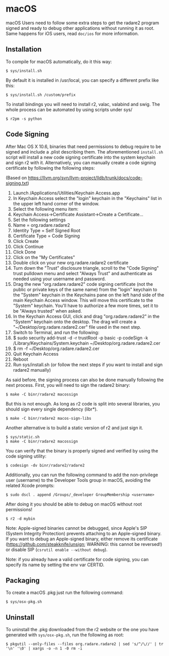macOS
===

macOS Users need to follow some extra steps to get the radare2 program signed and ready to debug other applications without running it as root. Same happens for iOS users, read `doc/ios` for more information.

Installation
------------

To compile for macOS automatically, do it this way:

	$ sys/install.sh

By default it is installed in /usr/local, you can specify a different prefix like this:

	$ sys/install.sh /custom/prefix

To install bindings you will need to install r2, valac, valabind and swig. The whole process can be automated by using scripts under sys/

	$ r2pm -s python

Code Signing
------------

After Mac OS X 10.6, binaries that need permissions to debug require to be signed and include a .plist describing them. The aforementioned `install.sh` script will install a new code signing certificate into the system keychain and sign r2 with it. Alternatively, you can manually create a code signing certificate by following the following steps:

(Based on https://llvm.org/svn/llvm-project/lldb/trunk/docs/code-signing.txt)

1. Launch /Applications/Utilities/Keychain Access.app
1. In Keychain Access select the "login" keychain in the "Keychains" list in the upper left hand corner of the window.
1. Select the following menu item:
1. Keychain Access->Certificate Assistant->Create a Certificate...
1. Set the following settings
1. Name = org.radare.radare2
1. Identity Type = Self Signed Root
1. Certificate Type = Code Signing
1. Click Create
1. Click Continue
1. Click Done
1. Click on the "My Certificates"
1. Double click on your new org.radare.radare2 certificate
1. Turn down the "Trust" disclosure triangle, scroll to the "Code Signing" trust pulldown menu and select "Always Trust" and authenticate as needed using your username and password.
1. Drag the new "org.radare.radare2" code signing certificate (not the public or private keys of the same name) from the "login" keychain to the "System" keychain in the Keychains pane on the left hand side of the main Keychain Access window. This will move this certificate to the "System" keychain. You'll have to authorize a few more times, set it to be "Always trusted" when asked.
1. In the Keychain Access GUI, click and drag "org.radare.radare2" in the "System" keychain onto the desktop. The drag will create a "~/Desktop/org.radare.radare2.cer" file used in the next step.
1. Switch to Terminal, and run the following:
1. $ sudo security add-trust -d -r trustRoot -p basic -p codeSign -k /Library/Keychains/System.keychain ~/Desktop/org.radare.radare2.cer
1. $ rm -f ~/Desktop/org.radare.radare2.cer
1. Quit Keychain Access
1. Reboot
1. Run sys/install.sh (or follow the next steps if you want to install and sign radare2 manually)

As said before, the signing process can also be done manually following the next process. First, you will need to sign the radare2 binary:

	$ make -C binr/radare2 macossign

But this is not enough. As long as r2 code is split into several libraries, you should sign every single dependency (libr*).

	$ make -C binr/radare2 macos-sign-libs

Another alternative is to build a static version of r2 and just sign it.

	$ sys/static.sh
	$ make -C binr/radare2 macossign

You can verify that the binary is properly signed and verified by using the code signing utility:

	$ codesign -dv binr/radare2/radare2

Additionally, you can run the following command to add the non-privilege user (username) to the Developer Tools group in macOS, avoiding the related Xcode prompts:

	$ sudo dscl . append /Groups/_developer GroupMembership <username>

After doing it you should be able to debug on macOS without root permissions!

	$ r2 -d mybin

Note: Apple-signed binaries cannot be debugged, since Apple's SIP (System Integrity Protection) prevents attaching to an Apple-signed binary. If you want to debug an Apple-signed binary, either remove its certificate (https://github.com/steakknife/unsign; WARNING: this cannot be reversed!) or disable SIP (`csrutil enable --without debug`).

Note: if you already have a valid certificate for code signing, you can specify its name by setting the env var CERTID.

Packaging
---------

To create a macOS .pkg just run the following command:

	$ sys/osx-pkg.sh

Uninstall
---------

To uninstall the .pkg downloaded from the r2 website or the one you have generated with `sys/osx-pkg.sh`, run the following as root:

	$ pkgutil --only-files --files org.radare.radare2 | sed 's/^/\//' | tr '\n' '\0' | xargs -o -n 1 -0 rm -i

